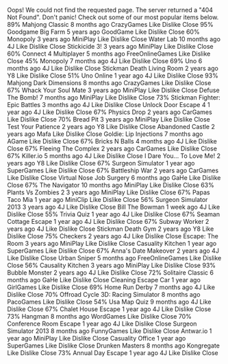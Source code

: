 Oops! We could not find the requested page. The server returned a "404 Not Found". Don't panic! Check out some of our most popular items below. 89% Mahjong Classic 8 months ago CrazyGames Like Dislike Close 95% Goodgame Big Farm 5 years ago GoodGame Like Dislike Close 60% Monopoly 3 years ago MiniPlay Like Dislike Close Water Lab 10 months ago 4J Like Dislike Close Stickicide 3! 3 years ago MiniPlay Like Dislike Close 60% Connect 4 Multiplayer 5 months ago FreeOnlineGames Like Dislike Close 45% Monopoly 7 months ago 4J Like Dislike Close 69% Uno 6 months ago 4J Like Dislike Close Stickman Death Living Room 2 years ago Y8 Like Dislike Close 51% Uno Online 1 year ago 4J Like Dislike Close 93% Mahjong Dark Dimensions 8 months ago CrazyGames Like Dislike Close 67% Whack Your Soul Mate 3 years ago MiniPlay Like Dislike Close Defuse The Bomb! 7 months ago MiniPlay Like Dislike Close 73% Stickman Fighter: Epic Battles 3 months ago 4J Like Dislike Close Unlock Door Escape 4 1 year ago 4J Like Dislike Close 67% Physics Drop 2 years ago CarGames Like Dislike Close 70% Bread Pit 3 years ago MiniPlay Like Dislike Close Test Your Patience 2 years ago Y8 Like Dislike Close Abandoned Castle 2 years ago Mafa Like Dislike Close Goldie: Lip Injections 7 months ago AGame Like Dislike Close 67% Bricks N Balls 4 months ago 4J Like Dislike Close 67% Fleeing The Complex 2 years ago CarGames Like Dislike Close 67% Killer.io 5 months ago 4J Like Dislike Close I Dare You... To Love Me! 2 years ago Y8 Like Dislike Close 67% Surgeon Simulator 1 year ago SuperGames Like Dislike Close 67% Battleship War 2 years ago CarGames Like Dislike Close Virtual Nose Job Surgery 6 months ago GaHe Like Dislike Close 67% The Navigator 10 months ago MiniPlay Like Dislike Close 63% Plants Vs Zombies 2 3 years ago MiniPlay Like Dislike Close 67% Papas Taco Mia 1 year ago MiniClip Like Dislike Close 56% Surgeon Simulator 2013 3 years ago 4J Like Dislike Close Bill The Bowman 1 week ago 4J Like Dislike Close 55% Trivia Quiz 1 year ago 4J Like Dislike Close 67% Seaman Cottage Escape 1 year ago 4J Like Dislike Close 67% Subway Worker 2 years ago 4J Like Dislike Close Stickman Death Gym 2 years ago Y8 Like Dislike Close 75% Checkers 2 years ago 4J Like Dislike Close Escape: The Room 3 years ago MiniPlay Like Dislike Close Casuality Kitchen 1 year ago SuperGames Like Dislike Close 67% Anna's Date Makeover 2 years ago 4J Like Dislike Close Urban Sniper 5 months ago FreeOnlineGames Like Dislike Close 56% Causality Kitchen 3 years ago MiniPlay Like Dislike Close 93% Bubble Monster 2 years ago 4J Like Dislike Close 72% Solitaire Classic 6 months ago GaHe Like Dislike Close Cleaning Escape Car 1 year ago GirlGames Like Dislike Close 69% Home Run Derby 7 months ago 4J Like Dislike Close 70% Offroad Cycle 3D: Racing Simulator 8 months ago PacoGames Like Dislike Close 54% Usa Map Quiz 9 months ago 4J Like Dislike Close 67% Chalet House Escape 1 year ago 4J Like Dislike Close 73% Hangman 8 months ago WordGames Like Dislike Close 70% Conference Room Escape 1 year ago 4J Like Dislike Close Surgeon Simulator 2013 8 months ago FunnyGames Like Dislike Close Antwar.io 1 year ago MiniPlay Like Dislike Close Casuality Office 1 year ago SuperGames Like Dislike Close Drunken Masters 8 months ago Kongregate Like Dislike Close 73% Annual Day Escape 1 year ago 4J Like Dislike Close